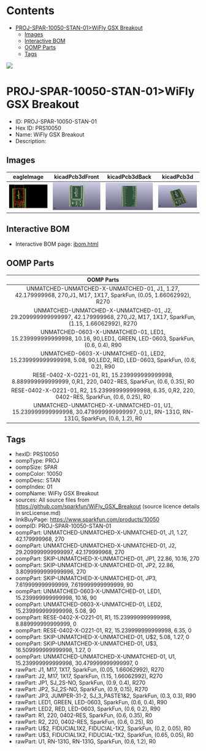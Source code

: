 



Contents
========

* [PROJ-SPAR-10050-STAN-01>WiFly GSX Breakout](#proj-spar-10050-stan-01wifly-gsx-breakout)
	* [Images](#images)
	* [Interactive BOM](#interactive-bom)
	* [OOMP Parts](#oomp-parts)
	* [Tags](#tags)
  
![][im]
# PROJ-SPAR-10050-STAN-01>WiFly GSX Breakout

- ID: PROJ-SPAR-10050-STAN-01
- Hex ID: PRS10050
- Name: WiFly GSX Breakout
- Description: 

## Images
  
  

|eagleImage|kicadPcb3dFront|kicadPcb3dBack|kicadPcb3d|
| :---: | :---: | :---: | :---: |
|[![eagleImage](eagleImage_140.png)](eagleImage_600.png)|[![kicadPcb3dFront](kicadPcb3dFront_140.png)](kicadPcb3dFront_600.png)|[![kicadPcb3dBack](kicadPcb3dBack_140.png)](kicadPcb3dBack_600.png)|[![kicadPcb3d](kicadPcb3d_140.png)](kicadPcb3d_600.png)|

## Interactive BOM

- Interactive BOM page: [ibom.html](kicad/bom/ibom.html)

## OOMP Parts
  

|OOMP Parts|
| :---: |
|UNMATCHED-UNMATCHED-X-UNMATCHED-01, J1, 1.27, 42.179999968, 270,J1, M17, 1X17, SparkFun, (0.05, 1.66062992), R270|
|UNMATCHED-UNMATCHED-X-UNMATCHED-01, J2, 29.209999999999997, 42.179999968, 270,J2, M17, 1X17, SparkFun, (1.15, 1.66062992), R270|
|UNMATCHED-0603-X-UNMATCHED-01, LED1, 15.239999999999998, 10.16, 90,LED1, GREEN, LED-0603, SparkFun, (0.6, 0.4), R90|
|UNMATCHED-0603-X-UNMATCHED-01, LED2, 15.239999999999998, 5.08, 90,LED2, RED, LED-0603, SparkFun, (0.6, 0.2), R90|
|RESE-0402-X-O221-01, R1, 15.239999999999998, 8.889999999999999, 0,R1, 220, 0402-RES, SparkFun, (0.6, 0.35), R0|
|RESE-0402-X-O221-01, R2, 15.239999999999998, 6.35, 0,R2, 220, 0402-RES, SparkFun, (0.6, 0.25), R0|
|UNMATCHED-UNMATCHED-X-UNMATCHED-01, U1, 15.239999999999998, 30.479999999999997, 0,U1, RN-131G, RN-131G, SparkFun, (0.6, 1.2), R0|

## Tags

- hexID: PRS10050
- oompType: PROJ
- oompSize: SPAR
- oompColor: 10050
- oompDesc: STAN
- oompIndex: 01
- oompName: WiFly GSX Breakout
- sources: All source files from https://github.com/sparkfun/WiFly_GSX_Breakout (source licence details in srcLicense.md)
- linkBuyPage: https://www.sparkfun.com/products/10050
- oompID: PROJ-SPAR-10050-STAN-01
- oompPart: UNMATCHED-UNMATCHED-X-UNMATCHED-01, J1, 1.27, 42.179999968, 270
- oompPart: UNMATCHED-UNMATCHED-X-UNMATCHED-01, J2, 29.209999999999997, 42.179999968, 270
- oompPart: SKIP-UNMATCHED-X-UNMATCHED-01, JP1, 22.86, 10.16, 270
- oompPart: SKIP-UNMATCHED-X-UNMATCHED-01, JP2, 22.86, 3.8099999999999996, 270
- oompPart: SKIP-UNMATCHED-X-UNMATCHED-01, JP3, 7.619999999999999, 7.619999999999999, 90
- oompPart: UNMATCHED-0603-X-UNMATCHED-01, LED1, 15.239999999999998, 10.16, 90
- oompPart: UNMATCHED-0603-X-UNMATCHED-01, LED2, 15.239999999999998, 5.08, 90
- oompPart: RESE-0402-X-O221-01, R1, 15.239999999999998, 8.889999999999999, 0
- oompPart: RESE-0402-X-O221-01, R2, 15.239999999999998, 6.35, 0
- oompPart: SKIP-UNMATCHED-X-UNMATCHED-01, U$2, 5.08, 1.27, 0
- oompPart: SKIP-UNMATCHED-X-UNMATCHED-01, U$3, 16.509999999999998, 1.27, 0
- oompPart: UNMATCHED-UNMATCHED-X-UNMATCHED-01, U1, 15.239999999999998, 30.479999999999997, 0
- rawPart: J1, M17, 1X17, SparkFun, (0.05, 1.66062992), R270
- rawPart: J2, M17, 1X17, SparkFun, (1.15, 1.66062992), R270
- rawPart: JP1, SJ_2S-NO, SparkFun, (0.9, 0.4), R270
- rawPart: JP2, SJ_2S-NO, SparkFun, (0.9, 0.15), R270
- rawPart: JP3, JUMPER-31-2, SJ_3_PASTE1&2, SparkFun, (0.3, 0.3), R90
- rawPart: LED1, GREEN, LED-0603, SparkFun, (0.6, 0.4), R90
- rawPart: LED2, RED, LED-0603, SparkFun, (0.6, 0.2), R90
- rawPart: R1, 220, 0402-RES, SparkFun, (0.6, 0.35), R0
- rawPart: R2, 220, 0402-RES, SparkFun, (0.6, 0.25), R0
- rawPart: U$2, FIDUCIAL1X2, FIDUCIAL-1X2, SparkFun, (0.2, 0.05), R0
- rawPart: U$3, FIDUCIAL1X2, FIDUCIAL-1X2, SparkFun, (0.65, 0.05), R0
- rawPart: U1, RN-131G, RN-131G, SparkFun, (0.6, 1.2), R0



[im]: kicadPcb3d_450.png
